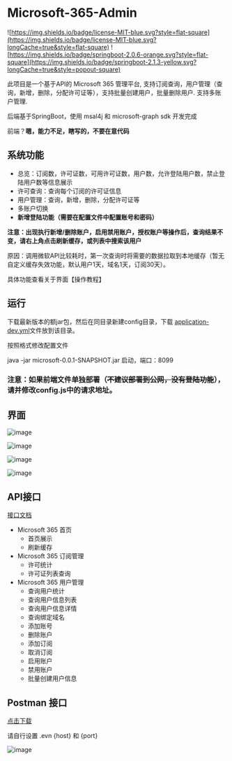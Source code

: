 # Microsoft-365-Admin
 
![https://img.shields.io/badge/license-MIT-blue.svg?style=flat-square](https://img.shields.io/badge/license-MIT-blue.svg?longCache=true&style=flat-square)
![https://img.shields.io/badge/springboot-2.0.6-orange.svg?style=flat-square](https://img.shields.io/badge/springboot-2.1.3-yellow.svg?longCache=true&style=popout-square)

此项目是一个基于API的 Microsoft 365 管理平台, 支持订阅查询，用户管理（查询，新增，删除，分配许可证等），支持批量创建用户，批量删除用户. 支持多账户管理.

后端基于SpringBoot，使用 msal4j 和 microsoft-graph sdk 开发完成

前端？**嗯，能力不足，瞎写的，不要在意代码**


## 系统功能

- 总览：订阅数，许可证数，可用许可证数，用户数，允许登陆用户数，禁止登陆用户数等信息展示
- 许可查询：查询每个订阅的许可证信息
- 用户管理：查询，新增，删除，分配许可证等
- 多账户切换
- **新增登陆功能（需要在配置文件中配置账号和密码）**

**注意：出现执行新增/删除账户，启用禁用账户，授权账户等操作后，查询结果不变，请右上角点击刷新缓存，或列表中搜索该用户**

原因：调用微软API比较耗时，第一次查询时将需要的数据拉取到本地缓存（暂无自定义缓存失效功能，默认用户1天，域名1天，订阅30天）。

具体功能查看关于界面【操作教程】

## 运行

下载最新版本的额jar包，然后在同目录新建config目录，下载 [application-dev.yml](https://github.com/6mb/Microsoft-365-Admin/blob/master/src/main/resources/config/application-dev.yml)文件放到该目录。

按照格式修改配置文件

java -jar microsoft-0.0.1-SNAPSHOT.jar 启动，端口：8099

### 注意：如果前端文件单独部署（~~不建议部署到公网，没有登陆功能~~），请并修改config.js中的请求地址。


## 界面

![image](https://github.com/6mb/Microsoft-365-Admin/blob/master/.github/首页.png)

![image](https://github.com/6mb/Microsoft-365-Admin/blob/master/.github/订阅管理.png)

![image](https://github.com/6mb/Microsoft-365-Admin/blob/master/.github/用户管理.png)

![image](https://github.com/6mb/Microsoft-365-Admin/blob/master/.github/关于.png)

## API接口

[接口文档](https://github.com/6mb/Microsoft-365-Admin/blob/master/Microsoft%20365%20Admin.md)

- Microsoft 365 首页
    - 首页展示
    - 刷新缓存
- Microsoft 365 订阅管理
    - 许可统计
    - 许可证列表查询
- Microsoft 365 用户管理
    - 查询用户统计
    - 查询用户信息列表
    - 查询用户信息详情
    - 查询绑定域名
    - 添加账号
    - 删除账户
    - 添加订阅
    - 取消订阅
    - 启用账户
    - 禁用账户
    - 批量创建用户信息
## Postman 接口

 [点击下载](https://raw.githubusercontent.com/6mb/Microsoft-365-Admin/master/.github/Microsoft%20365%20Admin.postman_collection.json)

请自行设置 .evn  {host} 和 {port}

![image](https://github.com/6mb/Microsoft-365-Admin/blob/master/.github/接口.png)
